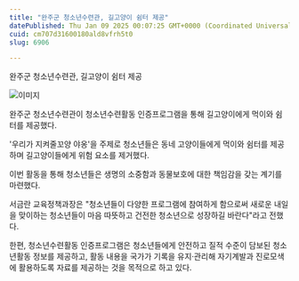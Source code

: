 ```yaml
---
title: "완주군 청소년수련관, 길고양이 쉼터 제공"
datePublished: Thu Jan 09 2025 00:07:25 GMT+0000 (Coordinated Universal Time)
cuid: cm707d31600180ald8vfrh5t0
slug: 6906

---
```



완주군 청소년수련관, 길고양이 쉼터 제공

![이미지](https://cdn.hashnode.com/res/hashnode/image/upload/v1739261452364/e32765f3-7416-4172-a19f-206648b7c870.jpeg)

완주군 청소년수련관이 청소년수련활동 인증프로그램을 통해 길고양이에게 먹이와 쉼터를 제공했다.

'우리가 지켜줄꼬양 야옹'을 주제로 청소년들은 동네 고양이들에게 먹이와 쉼터를 제공하며 길고양이들에게 위험 요소를 제거했다.

이번 활동을 통해 청소년들은 생명의 소중함과 동물보호에 대한 책임감을 갖는 계기를 마련했다.

서금란 교육정책과장은 "청소년들이 다양한 프로그램에 참여하게 함으로써 새로운 내일을 맞이하는 청소년들이 마음 따뜻하고 건전한 청소년으로 성장하길 바란다"라고 전했다.

한편, 청소년수련활동 인증프로그램은 청소년들에게 안전하고 질적 수준이 담보된 청소년활동 정보를 제공하고, 활동 내용을 국가가 기록을 유지·관리해 자기계발과 진로모색에 활용하도록 자료를 제공하는 것을 목적으로 하고 있다.